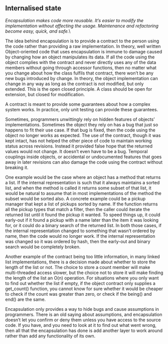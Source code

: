 Internalised state
------------------

*Encapsulation makes code more reusable. It’s easier to modify the
implementation without affecting the usage. Maintenance and refactoring
become easy, quick, and safe.*\

The idea behind encapsulation is to provide a contract to the person
using the code rather than providing a raw implementation. In theory,
well written Object-oriented code that uses encapsulation is immune to
damage caused by changing how an object manipulates its data. If all the
code using the object complies with the contract and never directly uses
any of the data members without going through accessor functions, then
no matter what you change about how the class fulfils that contract,
there won’t be any new bugs introduced by change. In theory, the object
implementation can change in any way as long as the contract is not
modified, but only extended. This is the open closed principle. A class
should be open for extension, but closed for modification.

A contract is meant to provide some guarantees about how a complex
system works. In practice, only unit testing can provide these
guarantees.

Sometimes, programmers unwittingly rely on hidden features of objects’
implementations. Sometimes the object they rely on has a bug that just
so happens to fit their use case. If that bug is fixed, then the code
using the object no longer works as expected. The use of the contract,
though it was kept intact, has not helped the other piece of code to
maintain working status across revisions. Instead it provided false hope
that the returned values would not change. It doesn’t even have to be a
bug. Temporal couplings inside objects, or accidental or undocumented
features that goes away in later revisions can also damage the code
using the contract without breaking it.

One example would be the case where an object has a method that returns
a list. If the internal representation is such that it always maintains
a sorted list, and when the method is called it returns some subset of
that list, it would be natural to assume that in most implementations of
the method the subset would be sorted also. A concrete example could be
a pickup manager that kept a list of pickups sorted by name. If the
function returns all the pickup types that match a filter, then the
caller could iterate the returned list until it found the pickup it
wanted. To speed things up, it could early-out if it found a pickup with
a name later than the item it was looking for, or it could do a binary
search of the returned list. In both those cases, if the internal
representation changed to something that wasn’t ordered by name, then
the code would no longer work. If the internal representation was
changed so it was ordered by hash, then the early-out and binary search
would be completely broken.

Another example of the contract being too little information, in many
linked list implementations, there is a decision made about whether to
store the length of the list or not. The choice to store a count member
will make multi-threaded access slower, but the choice not to store it
will make finding the length of the list an O(n) operation. For
situations where you only want to find out whether the list if empty, if
the object contract only supplies a get\_count() function, you cannot
know for sure whether it would be cheaper to check if the count was
greater than zero, or check if the being() and end() are the same.

Encapsulation only provides a way to hide bugs and cause assumptions in
programmers. There is an old saying about assumptions, and encapsulation
doesn’t let you confirm or deny them unless you have access to the
source code. If you have, and you need to look at it to find out what
went wrong, then all that the encapsulation has done is add another
layer to work around rather than add any functionality of its own.

